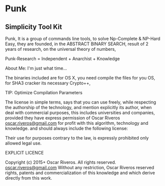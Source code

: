 # Punk 
## Simplicity Tool Kit

Punk, It is a group of commands line tools, to solve Np-Complete & NP-Hard Easy, 
they are founded, in the ABSTRACT BINARY SEARCH, 
result of 2 years of research, on the universal theory of numbers,

Punk-Research = Independent + Anarchist + Knowledge

About Me: <Oscar Riveros> 
I'm just what time...

The binaries included are for OS X, you need compile the files for you OS, for SHA3 cracker its necessary Crypto++,

TIP: Optimize Compilation Parameters

The license in simple terms, says that you can use freely, while respecting the authorship of the technology,
and mention explicitly its author, when deal with commercial purposes, this includes universities and companies, 
provided they have express permission of Oscar Riveros <oscar.riveros@gmail.com> for profit with this algorithm, technology and knowledge.
and should always include the following license:

Their use for purposes contrary to the law, is expressly prohibited only allowed legal use.

EXPLICIT LICENCE 

Copyright (c) 2015+ Oscar Riveros. All rights reserved. oscar.riveros@gmail.com
Without any restriction, Oscar Riveros reserved rights, patents and
commercialization of this knowledge and which derive directly from this work.